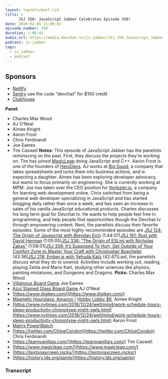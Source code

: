 ```yaml
---
layout: layouts/post.njk
title: >
      JSJ 350: JavaScript Jabber Celebrates Episode 350!
date: 2019-02-05 11:00:02
episode_number: 350
duration: 1:06:43
audio_url: https://media.devchat.tv/js-jabber/JSJ_350_JavaScript_Jabber_Celebrates_Episode_350.mp3
podcast: js-jabber
tags: 
  - js_jabber
  - podcast
---
```


## **Sponsors**

- [Netlify](https://www.netlify.com/)
- [Sentry](https://sentry.io)&nbsp;use the code "devchat" for $100 credit
- [Clubhouse](https://clubhouse.io/jsjabber)

**Panel:**

- Charles Max Wood
- AJ O’Neal
- Aimee Knight
- Aaron Frost
- Chris Ferdinandi
- Joe Eames
- Tim Caswell
**Notes:** This episode of JavaScript Jabber has the panelists reminiscing on the past. First, they discuss the projects they’re working on. Tim has joined [MagicLeap](https://www.magicleap.com/) doing JavaScript and C++. Aaron Frost is one of the founders of [HeroDevs](https://herodevs.com/). AJ works at [Big Squid,](https://www.bigsquid.com/) a company that takes spreadsheets and turns them into business actions, and is expecting a daughter. Aimee has been exploring developer advocacy, but wants to focus primarily on engineering. She is currently working at MPM. Joe has taken over the CEO position for [thinkster.io](https://thinkster.io/), a company for learning web development online. Chris switched from being a general web developer specializing in JavaScript and has started blogging daily rather than once a week, and has seen an increase in sales of his vanilla JavaScript educational products. Charles discusses his long term goal for Devchat.tv. He wants to help people feel free in programming, and help people find opportunities though the Devchat.tv through empowering content. Next, the panelists discuss their favorite episodes. Some of the most highly recommended episodes are [JSJ 124: The Origin of Javascript with Brendan Eich](https://devchat.tv/js-jabber/124-jsj-the-origin-of-javascript-with-brendan-eich/) (1:44:07)[JSJ 161: Rust with David Herman](https://devchat.tv/js-jabber/161-jsj-rust-with-david-herman/) (1:05:05)[JSJ 336: “The Origin of ESLint with Nicholas Zakas”](https://devchat.tv/js-jabber/jsj-336-the-origin-of-eslint-with-nicholas-zakas/) (1:08:01)[JSJ 338: It’s Supposed To Hurt, Get Outside of Your Comfort Zone to Master Your Craft with Christopher Buecheler](https://devchat.tv/js-jabber/jsj-338-its-supposed-to-hurt-get-outside-of-your-comfort-zone-to-master-your-craft-with-christopher-buecheler/) (43:36)[JSJ 218: Ember.js with Yehuda Katz](https://devchat.tv/js-jabber/218-jsj-ember-js-with-yehuda-katz/) (42:47)Last, the panelists discuss what they do to unwind. Activities include working out, reading, playing Zelda and Mario Kart, studying other sciences like physics, painting miniatures, and Dungeons and Dragons. **Picks:** Charles Max Wood
- [Villainous Board Game](https://www.amazon.com/Wonder-Forge-Disney-Villainous-Strategy/dp/B07DLGD9K6/ref=sr_1_1?ie=UTF8&qid=1548462018&sr=8-1&linkCode=ll1&tag=devchattv-20&linkId=f06bfe7482dca8bb751ed6d7cc86e2ab&language=en_US)
Joe Eames
- [Azul Stained Glass Board Game](https://www.amazon.com/Azul-Stained-Glass-of-Sintra/dp/B07KKQ8ZBT/ref=sr_1_1?ie=UTF8&qid=1548462018&sr=8-1&linkCode=ll1&tag=devchattv-20&linkId=f06bfe7482dca8bb751ed6d7cc86e2ab&language=en_US)
AJ O’Neal
- [https://www.digikey.com/](https://www.digikey.com/)
- [Magnetic Hourglass: Amazon&nbsp;](https://www.amazon.com/s/ref=nb_sb_noss?url=search-alias%3Daps&field-keywords=magnetic+hourglass)|&nbsp;[Hobby Lobby $6&nbsp;](https://www.hobbylobby.com/Home-Decor-Frames/Decor-Pillows/Accent-Pieces/Hourglass-with-Magnetic-Wood-Base/p/MJ7444-80767805)
Aimee Knight
- [https://www.nytimes.com/2018/12/24/well/mind/work-schedule-hours-sleep-productivity-chronotype-night-owls.html](https://www.nytimes.com/2018/12/24/well/mind/work-schedule-hours-sleep-productivity-chronotype-night-owls.html)
Aaron Frost
- [Matrix PowerWatch](https://www.powerwatch.com/)
- [https://twitter.com/ChloeCondon](https://twitter.com/ChloeCondon)
Chris Ferdinandi
- [https://learnvanillajs.com/](https://learnvanillajs.com/)
Tim Caswell
- [https://www.magicleap.com/](https://www.magicleap.com/)
- [https://textonascreen.rocks/](https://textonascreen.rocks/)
- [https://history.lds.org/saints](https://history.lds.org/saints)


### Transcript


